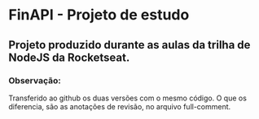 # FinAPI - Projeto de estudo

## Projeto produzido durante as aulas da trilha de NodeJS da Rocketseat.

### Observação:

Transferido ao github os duas versões com o mesmo código. O que os diferencia, são as anotações de revisão, no arquivo full-comment.
